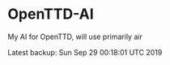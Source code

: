 # OpenTTD-AI
My AI for OpenTTD, will use primarily air

Latest backup: Sun Sep 29 00:18:01 UTC 2019
